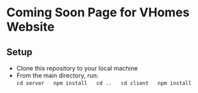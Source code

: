# Coming Soon Page for VHomes Website

## Setup
- Clone this repository to your local machine
- From the main directory, run:  
 `cd server  
  npm install  
  cd ..  
  cd client  
  npm install`  
 
